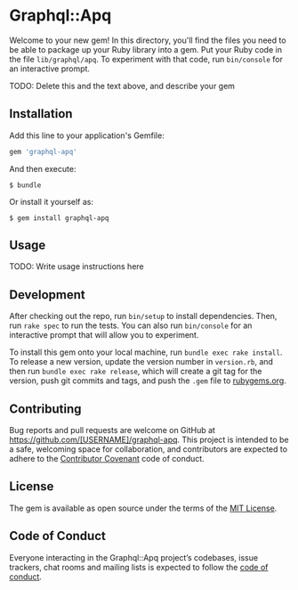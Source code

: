 # Graphql::Apq

Welcome to your new gem! In this directory, you'll find the files you need to be able to package up your Ruby library into a gem. Put your Ruby code in the file `lib/graphql/apq`. To experiment with that code, run `bin/console` for an interactive prompt.

TODO: Delete this and the text above, and describe your gem

## Installation

Add this line to your application's Gemfile:

```ruby
gem 'graphql-apq'
```

And then execute:

    $ bundle

Or install it yourself as:

    $ gem install graphql-apq

## Usage

TODO: Write usage instructions here

## Development

After checking out the repo, run `bin/setup` to install dependencies. Then, run `rake spec` to run the tests. You can also run `bin/console` for an interactive prompt that will allow you to experiment.

To install this gem onto your local machine, run `bundle exec rake install`. To release a new version, update the version number in `version.rb`, and then run `bundle exec rake release`, which will create a git tag for the version, push git commits and tags, and push the `.gem` file to [rubygems.org](https://rubygems.org).

## Contributing

Bug reports and pull requests are welcome on GitHub at https://github.com/[USERNAME]/graphql-apq. This project is intended to be a safe, welcoming space for collaboration, and contributors are expected to adhere to the [Contributor Covenant](http://contributor-covenant.org) code of conduct.

## License

The gem is available as open source under the terms of the [MIT License](https://opensource.org/licenses/MIT).

## Code of Conduct

Everyone interacting in the Graphql::Apq project’s codebases, issue trackers, chat rooms and mailing lists is expected to follow the [code of conduct](https://github.com/[USERNAME]/graphql-apq/blob/master/CODE_OF_CONDUCT.md).
